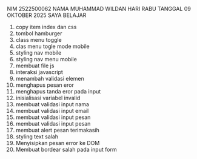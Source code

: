 NIM 2522500062
NAMA MUHAMMAD WILDAN 
HARI RABU TANGGAL 09 OKTOBER 2025 SAYA BELAJAR<ol>
<li>copy item index dan css</li>
<li>tombol hamburger</li>
<li>class menu toggle</li>
<li>clas menu togle mode mobile</li>
<li>styling nav mobile</li>
<li>styling nav menu mobile</li>
<li>membuat file js</li>
<li>interaksi javascript</li>
<li>menambah validasi elemen</li>
<li>menghapus pesan eror</li>
<li>menghapus tanda eror pada input</li>
<li>inisialisasi variabel invalid</li>
<li>membuat validasi input nama</li>
<li>membuat validasi input email</li>
<li>membuat validasi input pesan</li>
<li>membuat validasi input pesan</li>
<li>membuat alert pesan terimakasih</li>
<li>styling text salah</li>
<li>Menyisipkan pesan error ke DOM</li>
<li>Membuat bordear salah pada input form</li>
